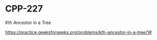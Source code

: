 # CPP-227
Kth Ancestor in a Tree 










https://practice.geeksforgeeks.org/problems/kth-ancestor-in-a-tree/1#
